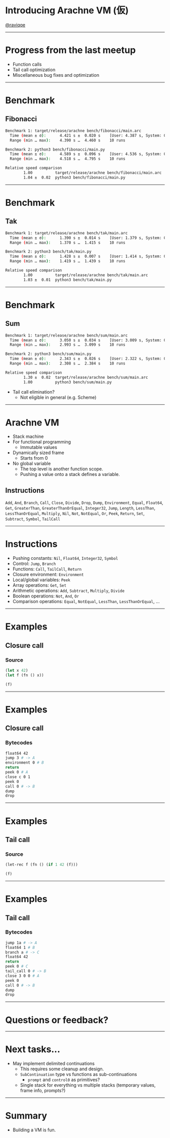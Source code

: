 # Introducing Arachne VM (仮)

[@raviqqe](https://github.com/raviqqe)

---

# Progress from the last meetup

- Function calls
- Tail call optimization
- Miscellaneous bug fixes and optimization

---

# Benchmark

## Fibonacci

```sh
Benchmark 1: target/release/arachne bench/fibonacci/main.arc
  Time (mean ± σ):      4.421 s ±  0.020 s    [User: 4.387 s, System: 0.032 s]
  Range (min … max):    4.390 s …  4.460 s    10 runs

Benchmark 2: python3 bench/fibonacci/main.py
  Time (mean ± σ):      4.589 s ±  0.096 s    [User: 4.536 s, System: 0.040 s]
  Range (min … max):    4.518 s …  4.795 s    10 runs

Relative speed comparison
        1.00          target/release/arachne bench/fibonacci/main.arc
        1.04 ±  0.02  python3 bench/fibonacci/main.py
```

---

# Benchmark

## Tak

```sh
Benchmark 1: target/release/arachne bench/tak/main.arc
  Time (mean ± σ):      1.390 s ±  0.014 s    [User: 1.379 s, System: 0.010 s]
  Range (min … max):    1.370 s …  1.415 s    10 runs

Benchmark 2: python3 bench/tak/main.py
  Time (mean ± σ):      1.428 s ±  0.007 s    [User: 1.414 s, System: 0.011 s]
  Range (min … max):    1.419 s …  1.439 s    10 runs

Relative speed comparison
        1.00          target/release/arachne bench/tak/main.arc
        1.03 ±  0.01  python3 bench/tak/main.py
```

---

# Benchmark

## Sum

```sh
Benchmark 1: target/release/arachne bench/sum/main.arc
  Time (mean ± σ):      3.050 s ±  0.034 s    [User: 3.009 s, System: 0.024 s]
  Range (min … max):    2.993 s …  3.099 s    10 runs

Benchmark 2: python3 bench/sum/main.py
  Time (mean ± σ):      2.343 s ±  0.026 s    [User: 2.322 s, System: 0.017 s]
  Range (min … max):    2.308 s …  2.384 s    10 runs

Relative speed comparison
        1.30 ±  0.02  target/release/arachne bench/sum/main.arc
        1.00          python3 bench/sum/main.py

```

- Tail call elimination?
  - Not eligible in general (e.g. Scheme)

---

# Arachne VM

- Stack machine
- For functional programming
  - Immutable values
- Dynamically sized frame
  - Starts from 0
- No global variable
  - The top level is another function scope.
  - Pushing a value onto a stack defines a variable.

## Instructions

`Add`, `And`, `Branch`, `Call`, `Close`, `Divide`, `Drop`, `Dump`, `Environment`, `Equal`, `Float64`, `Get`, `GreaterThan`, `GreaterThanOrEqual`, `Integer32`, `Jump`, `Length`, `LessThan`, `LessThanOrEqual`, `Multiply`, `Nil`, `Not`, `NotEqual`, `Or`, `Peek`, `Return`, `Set`, `Subtract`, `Symbol`, `TailCall`

---

# Instructions

- Pushing constants: `Nil`, `Float64`, `Integer32`, `Symbol`
- Control: `Jump`, `Branch`
- Functions: `Call`, `TailCall`, `Return`
- Closure environment: `Environment`
- Local/global variables: `Peek`
- Array operations: `Get`, `Set`
- Arithmetic operations: `Add`, `Subtract`, `Multiply`, `Divide`
- Boolean operations: `Not`, `And`, `Or`
- Comparison operations: `Equal`, `NotEqual`, `LessThan`, `LessThanOrEqual`, ...

---

# Examples

## Closure call

### Source

```scheme
(let x 42)
(let f (fn () x))

(f)
```

---

# Examples

## Closure call

### Bytecodes

```sh
float64 42
jump 3 # -> A
environment 0 # B
return
peek 0 # A
close c 0 1
peek 0
call 0 # -> B
dump
drop
```

---

# Examples

## Tail call

### Source

```scheme
(let-rec f (fn () (if 1 42 (f)))

(f)
```

---

# Examples

## Tail call

### Bytecodes

```sh
jump 1a # -> A
float64 1 # B
branch a # -> C
float64 42
return
peek 0 # C
tail_call 0 # -> B
close 3 0 0 # A
peek 0
call 0 # -> B
dump
drop
```

---

# Questions or feedback?

---

# Next tasks...

- May implement delimited continuations
  - This requires some cleanup and design.
  - `SubContinuation` type vs functions as sub-continuations
    - `prompt` and `control0` as primitives?
  - Single stack for everything vs multiple stacks (temporary values, frame info, prompts?)

---

# Summary

- Building a VM is fun.
